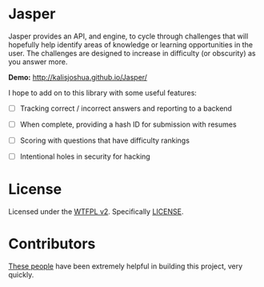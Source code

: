 # Jasper

Jasper provides an API, and engine, to cycle through challenges that will hopefully help identify areas of knowledge or learning opportunities in the user. The challenges are designed to increase in difficulty (or obscurity) as you answer more.

 **Demo:** http://kalisjoshua.github.io/Jasper/

I hope to add on to this library with some useful features:

* [ ] Tracking correct / incorrect answers and reporting to a backend
* [ ] When complete, providing a hash ID for submission with resumes
* [ ] Scoring with questions that have difficulty rankings
* [ ] Intentional holes in security for hacking


# License

Licensed under the [WTFPL v2](http://www.wtfpl.net/). Specifically [LICENSE](LICENSE.md).

# Contributors

[These people](CONTRIBUTORS.md) have been extremely helpful in building this project, very quickly.


